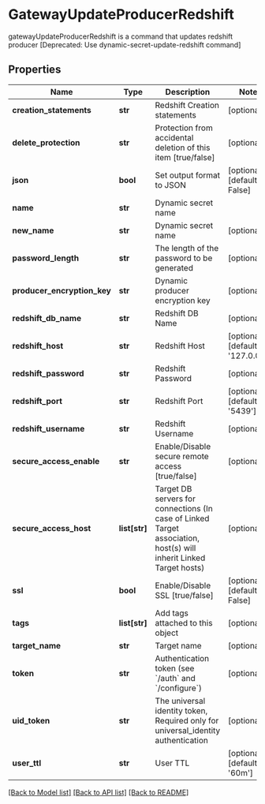 # GatewayUpdateProducerRedshift

gatewayUpdateProducerRedshift is a command that updates redshift producer [Deprecated: Use dynamic-secret-update-redshift command]
## Properties
Name | Type | Description | Notes
------------ | ------------- | ------------- | -------------
**creation_statements** | **str** | Redshift Creation statements | [optional] 
**delete_protection** | **str** | Protection from accidental deletion of this item [true/false] | [optional] 
**json** | **bool** | Set output format to JSON | [optional] [default to False]
**name** | **str** | Dynamic secret name | 
**new_name** | **str** | Dynamic secret name | [optional] 
**password_length** | **str** | The length of the password to be generated | [optional] 
**producer_encryption_key** | **str** | Dynamic producer encryption key | [optional] 
**redshift_db_name** | **str** | Redshift DB Name | [optional] 
**redshift_host** | **str** | Redshift Host | [optional] [default to '127.0.0.1']
**redshift_password** | **str** | Redshift Password | [optional] 
**redshift_port** | **str** | Redshift Port | [optional] [default to '5439']
**redshift_username** | **str** | Redshift Username | [optional] 
**secure_access_enable** | **str** | Enable/Disable secure remote access [true/false] | [optional] 
**secure_access_host** | **list[str]** | Target DB servers for connections (In case of Linked Target association, host(s) will inherit Linked Target hosts) | [optional] 
**ssl** | **bool** | Enable/Disable SSL [true/false] | [optional] [default to False]
**tags** | **list[str]** | Add tags attached to this object | [optional] 
**target_name** | **str** | Target name | [optional] 
**token** | **str** | Authentication token (see &#x60;/auth&#x60; and &#x60;/configure&#x60;) | [optional] 
**uid_token** | **str** | The universal identity token, Required only for universal_identity authentication | [optional] 
**user_ttl** | **str** | User TTL | [optional] [default to '60m']

[[Back to Model list]](../README.md#documentation-for-models) [[Back to API list]](../README.md#documentation-for-api-endpoints) [[Back to README]](../README.md)


